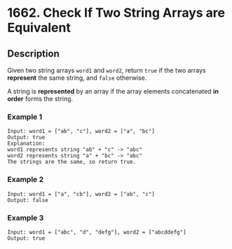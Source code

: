# 1662. Check If Two String Arrays are Equivalent

## Description

Given two string arrays `word1` and `word2`, return `true` if the two arrays **represent** the same string, and `false` otherwise.

A string is **represented** by an array if the array elements concatenated **in order** forms the string.

### Example 1

```
Input: word1 = ["ab", "c"], word2 = ["a", "bc"]
Output: true
Explanation:
word1 represents string "ab" + "c" -> "abc"
word2 represents string "a" + "bc" -> "abc"
The strings are the same, so return true.
```
### Example 2
```
Input: word1 = ["a", "cb"], word2 = ["ab", "c"]
Output: false
```
### Example 3
```
Input: word1 = ["abc", "d", "defg"], word2 = ["abcddefg"]
Output: true
```
